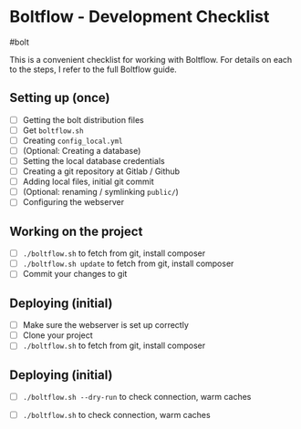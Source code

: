 # Boltflow - Development Checklist
#bolt

This is a convenient checklist for working with Boltflow. For details on each to the steps, I refer to the full Boltflow guide.

## Setting up (once)
- [ ] Getting the bolt distribution files
- [ ] Get `boltflow.sh`
- [ ] Creating `config_local.yml`
- [ ] (Optional: Creating a database)
- [ ] Setting the local database credentials
- [ ] Creating a git repository at Gitlab / Github
- [ ] Adding local files, initial git commit
- [ ] (Optional: renaming / symlinking `public/`)
- [ ] Configuring the webserver

## Working on the project
- [ ] `./boltflow.sh` to fetch from git, install composer
- [ ] `./boltflow.sh update` to fetch from git, install composer
- [ ] Commit your changes to git

## Deploying (initial)
- [ ] Make sure the webserver is set up correctly
- [ ] Clone your project
- [ ] `./boltflow.sh` to fetch from git, install composer

## Deploying (initial)
- [ ] `./boltflow.sh --dry-run` to check connection, warm caches
- [ ] `./boltflow.sh` to check connection, warm caches


 

